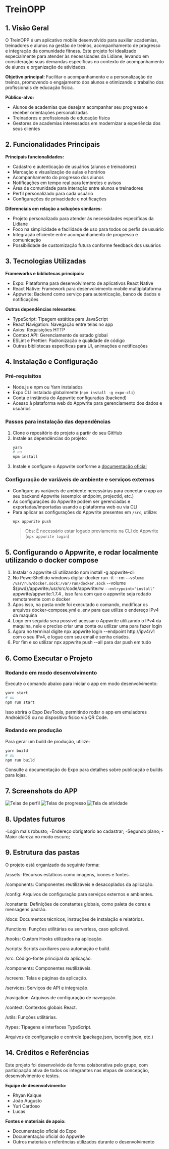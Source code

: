 # TreinOPP

## 1. Visão Geral

O TreinOPP é um aplicativo mobile desenvolvido para auxiliar academias, treinadores e alunos na gestão de treinos, acompanhamento de progresso e integração da comunidade fitness. Este projeto foi idealizado especialmente para atender às necessidades da Lidiane, levando em consideração suas demandas específicas no contexto de acompanhamento de alunos e organização de atividades.

**Objetivo principal:**
Facilitar o acompanhamento e a personalização de treinos, promovendo o engajamento dos alunos e otimizando o trabalho dos profissionais de educação física.

**Público-alvo:**

- Alunos de academias que desejam acompanhar seu progresso e receber orientações personalizadas
- Treinadores e profissionais de educação física
- Gestores de academias interessados em modernizar a experiência dos seus clientes

## 2. Funcionalidades Principais

**Principais funcionalidades:**

- Cadastro e autenticação de usuários (alunos e treinadores)
- Marcação e visualização de aulas e horários
- Acompanhamento do progresso dos alunos
- Notificações em tempo real para lembretes e avisos
- Área de comunidade para interação entre alunos e treinadores
- Perfil personalizado para cada usuário
- Configurações de privacidade e notificações

**Diferenciais em relação a soluções similares:**

- Projeto personalizado para atender às necessidades específicas da Lidiane
- Foco na simplicidade e facilidade de uso para todos os perfis de usuário
- Integração eficiente entre acompanhamento de progresso e comunicação
- Possibilidade de customização futura conforme feedback dos usuários

## 3. Tecnologias Utilizadas

**Frameworks e bibliotecas principais:**

- Expo: Plataforma para desenvolvimento de aplicativos React Native
- React Native: Framework para desenvolvimento mobile multiplataforma
- Appwrite: Backend como serviço para autenticação, banco de dados e notificações

**Outras dependências relevantes:**

- TypeScript: Tipagem estática para JavaScript
- React Navigation: Navegação entre telas no app
- Axios: Requisições HTTP
- Context API: Gerenciamento de estado global
- ESLint e Prettier: Padronização e qualidade de código
- Outras bibliotecas específicas para UI, animações e notificações

## 4. Instalação e Configuração

### Pré-requisitos

- Node.js e npm ou Yarn instalados
- Expo CLI instalado globalmente (`npm install -g expo-cli`)
- Conta e instância do Appwrite configuradas (backend)
- Acesso à plataforma web do Appwrite para gerenciamento dos dados e usuários

### Passos para instalação das dependências

1. Clone o repositório do projeto a partir do seu GitHub
2. Instale as dependências do projeto:
   ```bash
   yarn
   # ou
   npm install
   ```
3. Instale e configure o Appwrite conforme a [documentação oficial](https://appwrite.io/docs)

### Configuração de variáveis de ambiente e serviços externos

- Configure as variáveis de ambiente necessárias para conectar o app ao seu backend Appwrite (exemplo: endpoint, projectId, etc.)
- As configurações do Appwrite podem ser gerenciadas e exportadas/importadas usando a plataforma web ou via CLI
- Para aplicar as configurações do Appwrite presentes em `/src`, utilize:
  ```bash
  npx appwrite push
  ```
  > Obs: É necessário estar logado previamente na CLI do Appwrite (`npx appwrite login`)

## 5. Configurando o Appwrite, e rodar localmente utilizando o docker compose

1. Instalar o appwrite cli utilizando npm install -g appwrite-cli
2. No PowerShell do windows digitar docker run -it --rm `
    --volume /var/run/docker.sock:/var/run/docker.sock `
    --volume ${pwd}/appwrite:/usr/src/code/appwrite:rw `
    --entrypoint="install" `
    appwrite/appwrite:1.7.4
, isso fara com que o appwrite seja rodado remotamente com o docker
3. Apos isso, na pasta onde foi executado o comando, modificar os arquivos docker-compose.yml e .env para que utilize o endereço IPv4 da maquina
4. Logo em seguida sera possivel acessar o Appwrite utilizando o IPv4 da maquina, nele e preciso criar uma conta ou utilizar uma para fazer login
5. Agora no terminal digite npx appwrite login --endpoint http://ipv4/v1 com o seu IPv4, e logue com seu email e senha criados.
6. Por fim e so utilizar npx appwrite push --all para dar push em tudo

## 6. Como Executar o Projeto

### Rodando em modo desenvolvimento

Execute o comando abaixo para iniciar o app em modo desenvolvimento:

```bash
yarn start
# ou
npm run start
```

Isso abrirá o Expo DevTools, permitindo rodar o app em emuladores Android/iOS ou no dispositivo físico via QR Code.

### Rodando em produção

Para gerar um build de produção, utilize:

```bash
yarn build
# ou
npm run build
```

Consulte a documentação do Expo para detalhes sobre publicação e builds para lojas.

## 7. Screenshots do APP

![Telas de perfil](Perfil.png)
![Telas de progresso](Progresso.png)
![Tela de atividade](Atividades.png)

## 8. Updates futuros

-Login mais robusto;
-Endereço obrigatorio ao cadastrar;
-Segundo plano;
-Maior clareza no modo escuro;

## 9. Estrutura das pastas

O projeto está organizado da seguinte forma:

/assets: Recursos estáticos como imagens, ícones e fontes.

/components: Componentes reutilizáveis e desacoplados da aplicação.

/config: Arquivos de configuração para serviços externos e ambientes.

/constants: Definições de constantes globais, como paleta de cores e mensagens padrão.

/docs: Documentos técnicos, instruções de instalação e relatórios.

/functions: Funções utilitárias ou serverless, caso aplicável.

/hooks: Custom Hooks utilizados na aplicação.

/scripts: Scripts auxiliares para automação e build.

/src: Código-fonte principal da aplicação.

/components: Componentes reutilizáveis.

/screens: Telas e páginas da aplicação.

/services: Serviços de API e integração.

/navigation: Arquivos de configuração de navegação.

/context: Contextos globais React.

/utils: Funções utilitárias.

/types: Tipagens e interfaces TypeScript.

Arquivos de configuração e controle (package.json, tsconfig.json, etc.)

## 14. Créditos e Referências

Este projeto foi desenvolvido de forma colaborativa pelo grupo, com participação ativa de todos os integrantes nas etapas de concepção, desenvolvimento e testes.

**Equipe de desenvolvimento:**

- Rhyan Kaique
- João Augusto
- Yuri Cardoso
- Lucas

**Fontes e materiais de apoio:**

- Documentação oficial do Expo
- Documentação oficial do Appwrite
- Outros materiais e referências utilizados durante o desenvolvimento
